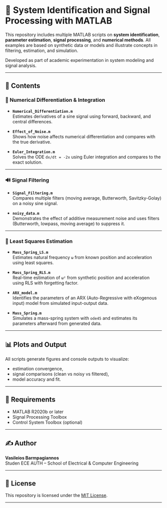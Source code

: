 # 🧠 System Identification and Signal Processing with MATLAB

This repository includes multiple MATLAB scripts on **system identification**, **parameter estimation**, **signal processing**, and **numerical methods**. All examples are based on synthetic data or models and illustrate concepts in filtering, estimation, and simulation.

Developed as part of academic experimentation in system modeling and signal analysis.

---

## 📁 Contents

### 📐 Numerical Differentiation & Integration

- **`Numerical_Differentiation.m`**  
  Estimates derivatives of a sine signal using forward, backward, and central differences.

- **`Effect_of_Noise.m`**  
  Shows how noise affects numerical differentiation and compares with the true derivative.

- **`Euler_Integration.m`**  
  Solves the ODE `dx/dt = -2x` using Euler integration and compares to the exact solution.

---

### 🔊 Signal Filtering

- **`Signal_Filtering.m`**  
  Compares multiple filters (moving average, Butterworth, Savitzky-Golay) on a noisy sine signal.

- **`noisy_data.m`**  
  Demonstrates the effect of additive measurement noise and uses filters (Butterworth, lowpass, moving average) to suppress it.

---

### 🧮 Least Squares Estimation

- **`Mass_Spring_LS.m`**  
  Estimates natural frequency `ω` from known position and acceleration using least squares.
  
- **`Mass_Spring_RLS.m`**  
  Real-time estimation of `ω²` from synthetic position and acceleration using RLS with forgetting factor.

- **`ARX_model.m`**  
  Identifies the parameters of an ARX (Auto-Regressive with eXogenous input) model from simulated input-output data.

- **`Mass_Spring.m`**  
  Simulates a mass-spring system with `ode45` and estimates its parameters afterward from generated data.

---

## 📊 Plots and Output

All scripts generate figures and console outputs to visualize:
- estimation convergence,
- signal comparisons (clean vs noisy vs filtered),
- model accuracy and fit.

---

## 📄 Requirements

- MATLAB R2020b or later  
- Signal Processing Toolbox  
- Control System Toolbox (optional)  

---

## ✍️ Author

**Vasileios Barmpagiannos**  
Studen
ECE AUTH – School of Electrical & Computer Engineering

---

## 🧾 License

This repository is licensed under the [MIT License](https://opensource.org/licenses/MIT).

---

